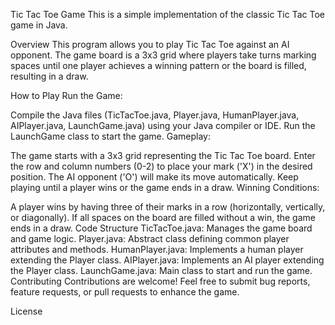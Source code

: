 Tic Tac Toe Game
This is a simple implementation of the classic Tic Tac Toe game in Java.

Overview
This program allows you to play Tic Tac Toe against an AI opponent. The game board is a 3x3 grid where players take turns marking spaces until one player achieves a winning pattern or the board is filled, resulting in a draw.

How to Play
Run the Game:

Compile the Java files (TicTacToe.java, Player.java, HumanPlayer.java, AIPlayer.java, LaunchGame.java) using your Java compiler or IDE.
Run the LaunchGame class to start the game.
Gameplay:

The game starts with a 3x3 grid representing the Tic Tac Toe board.
Enter the row and column numbers (0-2) to place your mark ('X') in the desired position.
The AI opponent ('O') will make its move automatically.
Keep playing until a player wins or the game ends in a draw.
Winning Conditions:

A player wins by having three of their marks in a row (horizontally, vertically, or diagonally).
If all spaces on the board are filled without a win, the game ends in a draw.
Code Structure
TicTacToe.java: Manages the game board and game logic.
Player.java: Abstract class defining common player attributes and methods.
HumanPlayer.java: Implements a human player extending the Player class.
AIPlayer.java: Implements an AI player extending the Player class.
LaunchGame.java: Main class to start and run the game.
Contributing
Contributions are welcome! Feel free to submit bug reports, feature requests, or pull requests to enhance the game.

License
